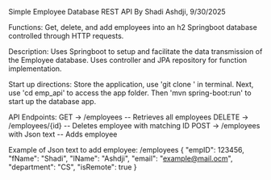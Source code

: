 Simple Employee Database REST API 
By Shadi Ashdji, 9/30/2025

Functions:
Get, delete, and add employees into an h2 Springboot database controlled through HTTP requests.

Description: 
Uses Springboot to setup and facilitate the data transmission of the Employee database. Uses controller and JPA repository for function implementation.

Start up directions:
Store the application, use 'git clone <github url>' in terminal.
Next, use 'cd emp_api' to access the app folder. Then 'mvn spring-boot:run' to start up the database app.

API Endpoints:
GET -> /employees -- Retrieves all employees
DELETE -> /employees/{id} -- Deletes employee with matching ID
POST -> /employees with Json text -- Adds employee

Example of Json text to add employee:
/employees 
{
 "empID": 123456,
  "fName": "Shadi",
  "lName": "Ashdji",
  "email": "example@mail.ocm",
  "department": "CS",
  "isRemote": true
}
